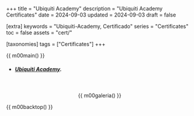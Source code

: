 +++
title = "Ubiquiti Academy"
description = "Ubiquiti Academy Certificates"
date = 2024-09-03
updated = 2024-09-03
draft = false

[extra]
keywords = "Ubiquiti-Academy, Certificado"
series = "Certificates"
toc = false
assets = "cert/"

[taxonomies]
tags = ["Certificates"]
+++

{{ m00main() }}

- ##### [Ubiquiti Academy](https://training.ui.com/).

<br>
<div style="text-align: center;">

{{ m00galeria() }}

</div>

{{ m00backtop() }}
